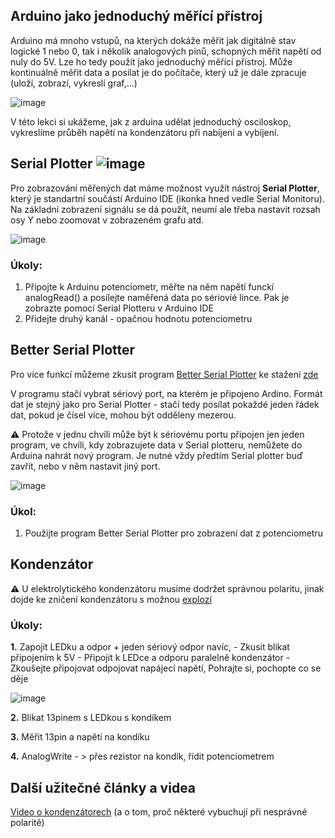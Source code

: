## Arduino jako jednoduchý měřící přístroj
Arduino má mnoho vstupů, na kterých dokáže měřit jak digitálně stav logické 1 nebo 0, tak i několik analogových pinů, schopných měřit napětí od nuly do 5V. Lze ho tedy použít jako jednoduchý měřící přístroj. Může kontinuálně měřit data a posílat je do počítače, který už je dále zpracuje (uloží, zobrazí, vykreslí graf,...)

![image](https://github.com/user-attachments/assets/d388171d-3d0b-4923-83e2-bf263e34e9d4)

V této lekci si ukážeme, jak z arduina udělat jednoduchý osciloskop, vykreslíme průběh napětí na kondenzátoru při nabíjení a vybíjení.


## Serial Plotter     ![image](https://github.com/user-attachments/assets/745f94db-69d8-4204-b9f0-b735ca78a35f)

Pro zobrazování měřených dat máme možnost využít nástroj **Serial Plotter**, který je standartní součástí Arduino IDE (ikonka hned vedle Serial Monitoru). Na základní zobrazení signálu se dá použít, neumí ale třeba nastavit rozsah osy Y nebo zoomovat v zobrazeném grafu atd.

![image](https://github.com/user-attachments/assets/6a673e10-8fd6-433a-ba71-812124b480e4)

### Úkoly:
1. Připojte k Arduinu potenciometr, měřte na něm napětí funckí analogRead() a posílejte naměřená data po sériovíé lince. Pak je zobrazte pomocí Serial Plotteru v Arduino IDE
2. Přidejte druhý kanál - opačnou hodnotu potenciometru

## Better Serial Plotter
Pro více funkcí můžeme zkusit program [Better Serial Plotter](https://github.com/nathandunk/BetterSerialPlotter) ke stažení [zde](https://github.com/nathandunk/BetterSerialPlotter/releases/download/v0.1.2/BetterSerialPlotter-v0.1.2-Windows.zip)

V programu stačí vybrat sériový port, na kterém je připojeno Ardino. Formát dat je stejný jako pro Serial Plotter - stačí tedy posílat pokaždé jeden řádek dat, pokud je čísel více, mohou být odděleny mezerou.

:warning: Protože v jednu chvíli může být k sériovému portu připojen jen jeden program, ve chvíli, kdy zobrazujete data v Serial plotteru, nemůžete do Arduina nahrát nový program. Je nutné vždy předtím Serial plotter buď zavřít, nebo v něm nastavit jiný port.

![image](https://github.com/user-attachments/assets/41677a14-07b7-466c-8c68-02acaf63060b)


### Úkol:
1. Použijte program Better Serial Plotter pro zobrazení dat z potenciometru


## Kondenzátor

:warning: U elektrolytického kondenzátoru musíme dodržet správnou polaritu, jinak dojde ke zničení kondenzátoru s možnou [explozí](https://www.youtube.com/watch?v=rr7bPmGTQUk&ab_channel=ElectroBOOM)


### Úkoly:
**1.** Zapojit LEDku a odpor + jeden sériový odpor navíc, 
    - Zkusit blikat připojením k 5V
    - Připojit k LEDce a odporu paralelně kondenzátor
    - Zkoušejte připojovat odpojovat napájecí napětí, Pohrajte si, pochopte co se děje
    
![image](https://github.com/user-attachments/assets/20e18b1d-2c97-4652-bbfd-3743ce62271a)


**2.** Blikat 13pinem s LEDkou s kondíkem

**3.** Měřit 13pin a napětí na kondíku

**4.** AnalogWrite - > přes rezistor na kondík, řídit potenciometrem

## Další užitečné články a videa

[Video o kondenzátorech](https://www.youtube.com/watch?v=K_MFUkW1-Qo&ab_channel=N%C3%A1zorn%C3%A1elektrotechnika) (a o tom, proč některé vybuchují při nesprávné polaritě)
